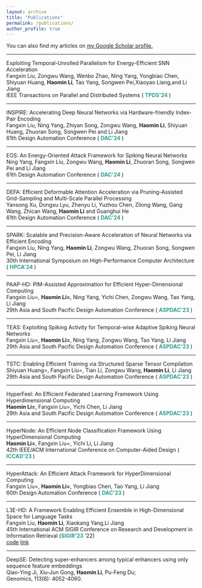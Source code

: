```yaml
---
layout: archive
title: "Publications"
permalink: /publications/
author_profile: true
---
```


You can also find my articles on <u><a href="https://scholar.google.com/citations?hl=zh-CN&user=635o82sAAAAJ">my Google Scholar profile</a>.</u>

--------

Exploiting Temporal-Unrolled Parallelism for Energy-Efficient SNN Acceleration
<br>
Fangxin Liu, Zongwu Wang, Wenbo Zhao, Ning Yang, Yongbiao Chen, Shiyuan Huang, **Haomin Li**, Tao Yang, Songwen Pei,Xiaoyao Liang,and Li Jiang
<br>
IEEE Transactions on Parallel and Distributed Systems ( <b><font color="#2a9d8f">TPDS'24 </font></b> )

--------

INSPIRE: Accelerating Deep Neural Networks via Hardware-friendly Index-Pair Encoding
<br>
Fangxin Liu, Ning Yang, Zhiyan Song, Zongwu Wang, **Haomin Li**, Shiyuan Huang, Zhuoran Song, Songwen Pei and Li Jiang
<br>
61th Design Automation Conference ( <b><font color="#2a9d8f">DAC'24 </font></b> )

--------

EOS: An Energy-Oriented Attack Framework for Spiking Neural Networks
<br>
Ning Yang, Fangxin Liu, Zongwu Wang, **Haomin Li**, Zhuoran Song, Songwen Pei and Li Jiang
<br>
61th Design Automation Conference ( <b><font color="#2a9d8f">DAC'24 </font></b> )

--------

DEFA: Efficient Deformable Attention Acceleration via Pruning-Assisted Grid-Sampling and Multi-Scale Parallel Processing
<br>
Yansong Xu, Dongxu Lyu, Zhenyu Li, Yuzhou Chen, Zilong Wang, Gang Wang, Zhican Wang, **Haomin Li** and Guanghui He
<br>
61th Design Automation Conference ( <b><font color="#2a9d8f">DAC'24 </font></b> )

--------

SPARK: Scalable and Precision-Aware Acceleration of Neural Networks via Efficient Encoding
<br>
Fangxin Liu, Ning Yang, **Haomin Li**, Zongwu Wang, Zhuoran Song, Songwen Pei, Li Jiang
<br>
30th International Symposium on High-Performance Computer Architecture ( <b><font color="#2a9d8f">HPCA'24 </font></b> )

--------

PAAP-HD: PIM-Assisted Approximation for Efficient Hyper-Dimensional Computing
<br>
Fangxin Liu=, **Haomin Li=**, Ning Yang, Yichi Chen, Zongwu Wang, Tao Yang, Li Jiang
<br>
29th Asia and South Pacific Design Automation Conference ( <b><font color="#2a9d8f">ASPDAC'23 </font></b> )

--------

TEAS: Exploiting Spiking Activity for Temporal-wise Adaptive Spiking Neural Networks
<br>
Fangxin Liu=, **Haomin Li=**, Ning Yang, Zongwu Wang, Tao Yang, Li Jiang
<br>
29th Asia and South Pacific Design Automation Conference ( <b><font color="#2a9d8f">ASPDAC'23 </font></b> )

--------

TSTC: Enabling Efficient Training via Structured Sparse Tensor Compilation
<br>
Shiyuan Huang=, Fangxin Liu=, Tian Li, Zongwu Wang, **Haomin Li**, Li Jiang
<br>
29th Asia and South Pacific Design Automation Conference ( <b><font color="#2a9d8f">ASPDAC'23 </font></b> )

--------

HyperFeel: An Efficient Federated Learning Framework Using Hyperdimensional Computing
<br>
**Haomin Li=**, Fangxin Liu=, Yichi Chen, Li Jiang
<br>
29th Asia and South Pacific Design Automation Conference ( <b><font color="#2a9d8f">ASPDAC'23 </font></b> )

--------

HyperNode: An Efficient Node Classification Framework Using HyperDimensional Computing
<br>
**Haomin Li=**, Fangxin Liu=, Yichi Li, Li Jiang
<br>
42th IEEE/ACM International Conference on Computer-Aided Design ( <b><font color="#2a9d8f">ICCAD'23 </font></b> )

--------

HyperAttack: An Efficient Attack Framework for HyperDimensional Computing
<br>
Fangxin Liu=, **Haomin Li=**, Yongbiao Chen, Tao Yang, Li Jiang
<br>
60th Design Automation Conference ( <b><font color="#2a9d8f">DAC'23 </font></b> )

--------

L3E-HD: A Framework Enabling Efficient Ensemble in High-Dimensional Space for Language Tasks
<br>
Fangxin Liu, **Haomin Li**, Xiaokang Yang,Li Jiang
<br>
45th International ACM SIGIR Conference on Research and Development in Information Retrieval (<b><font color="#2a9d8f">SIGIR'23 </font></b>'22)
<br>
[code](https://github.com/MXHX7199/SIGIR22-EnsembleHDC)
[link](https://dl.acm.org/doi/abs/10.1145/3477495.3531761)

--------

DeepSE: Detecting super-enhancers among typical enhancers using only sequence feature embeddings
<br>
Qiao-Ying Ji, Xiu-Jun Gong, **Haomin Li**, Pu-Feng Du; 
<br>
Genomics, 113(6): 4052-4060.

<!-- {% for post in site.publications reversed %}
  {% include archive-single.html %}
{% endfor %} -->
